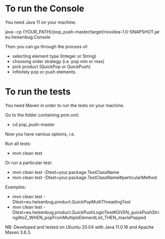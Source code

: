 # To run the Console
You need Java 11 on your machine.

java -cp {YOUR_PATH}/pop_push-master/target/novidea-1.0-SNAPSHOT.jar eu.heisenbug.Console

Then you can go through the process of:
- selecting element type (Integer or String)
- choosing order strategy (i.e. pop min or max)
- pick product (QuickPop or QuickPush)
- infinitely pop or push elements.

# To run the tests
You need Maven in order to run the tests on your machine.

Go to the folder containing pom.xml:
- cd pop_push-master

Now you have various options, i.e.

Run all tests:
- mvn clean test

Or run a particular test:
- mvn clean test -Dtest=your.package.TestClassName
- mvn clean test -Dtest=your.package.TestClassName#particularMethod

Examples:
- mvn clean test -Dtest=eu.heisenbug.product.QuickPopMultiThreadingTest
- mvn clean test -Dtest=eu.heisenbug.product.QuickPushLogicTest#GIVEN_quickPushStringAtoZ_WHEN_popFromMultipleElementList_THEN_maxIsPopped


NB: Developed and tested on Ubuntu 20.04 with Java 11.0.16 and Apache Maven 3.6.3.
